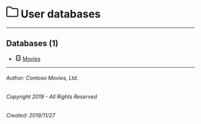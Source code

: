 #### 



# ![User](../Images/folder32.png) User databases

---

## <a name="#databases"></a>Databases (1)

* ![Database](../Images/Database.png) [Movies](Movies/index.md)


---

###### Author:  Contoso Movies, Ltd.

###### Copyright 2019 - All Rights Reserved

###### Created: 2019/11/27

